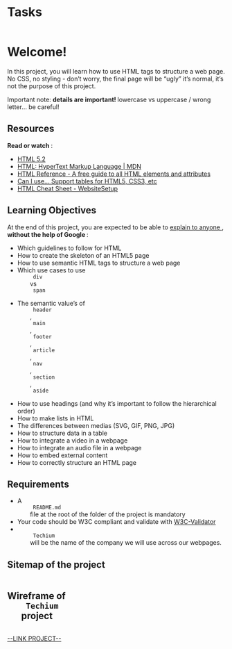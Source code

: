# Tasks

<html>
<div class="panel panel-default" id="project-description">
 <div class="panel-body">
  <p>
   <img alt="" loading="lazy" src="https://holbertonintranet.s3.amazonaws.com/uploads/medias/2019/12/5d9e347964a9cc0e3e24.jpg?X-Amz-Algorithm=AWS4-HMAC-SHA256&amp;X-Amz-Credential=AKIARDDGGGOU5BHMTQX4%2F20221031%2Fus-east-1%2Fs3%2Faws4_request&amp;X-Amz-Date=20221031T160057Z&amp;X-Amz-Expires=86400&amp;X-Amz-SignedHeaders=host&amp;X-Amz-Signature=eb1996a573c11e3bff86cdc76d804aa45d8d23ea1b86544e03fde5a0bd39e9fc" style=""/>
  </p>
  <h1>
   Welcome!
  </h1>
  <p>
   In this project, you will learn how to use HTML tags to structure a web page. 
No CSS, no styling - don’t worry, the final page will be “ugly” it’s normal, it’s not the purpose of this project.
  </p>
  <p>
   Important note:
   <strong>
    details are important!
   </strong>
   lowercase vs uppercase / wrong letter… be careful!
  </p>
  <h2>
   Resources
  </h2>
  <p>
   <strong>
    Read or watch
   </strong>
   :
  </p>
  <ul>
   <li>
    <a href="https://html.spec.whatwg.org/multipage/" target="_blank" title="HTML 5.2">
     HTML 5.2
    </a>
   </li>
   <li>
    <a href="https://developer.mozilla.org/en-US/docs/Web/HTML" target="_blank" title="HTML: HyperText Markup Language | MDN">
     HTML: HyperText Markup Language | MDN
    </a>
   </li>
   <li>
    <a href="https://htmlreference.io/" target="_blank" title="HTML Reference - A free guide to all HTML elements and attributes">
     HTML Reference - A free guide to all HTML elements and attributes
    </a>
   </li>
   <li>
    <a href="https://caniuse.com/" target="_blank" title="Can I use... Support tables for HTML5, CSS3, etc">
     Can I use… Support tables for HTML5, CSS3, etc
    </a>
   </li>
   <li>
    <a href="https://websitesetup.org/html5-cheat-sheet/" target="_blank" title="HTML Cheat Sheet - WebsiteSetup">
     HTML Cheat Sheet - WebsiteSetup
    </a>
   </li>
  </ul>
  <h2>
   Learning Objectives
  </h2>
  <p>
   At the end of this project, you are expected to be able to
   <a href="https://fs.blog/feynman-learning-technique/" target="_blank" title="explain to anyone">
    explain to anyone
   </a>
   ,
   <strong>
    without the help of Google
   </strong>
   :
  </p>
  <ul>
   <li>
    Which guidelines to follow for HTML
   </li>
   <li>
    How to create the skeleton of an HTML5 page
   </li>
   <li>
    How to use semantic HTML tags to structure a web page
   </li>
   <li>
    Which use cases to use
    <code>
     div
    </code>
    vs
    <code>
     span
    </code>
   </li>
   <li>
    The semantic value’s of
    <code>
     header
    </code>
    ,
    <code>
     main
    </code>
    ,
    <code>
     footer
    </code>
    ,
    <code>
     article
    </code>
    ,
    <code>
     nav
    </code>
    ,
    <code>
     section
    </code>
    ,
    <code>
     aside
    </code>
   </li>
   <li>
    How to use headings (and why it’s important to follow the hierarchical order)
   </li>
   <li>
    How to make lists in HTML
   </li>
   <li>
    The differences between medias (SVG, GIF, PNG, JPG)
   </li>
   <li>
    How to structure data in a table
   </li>
   <li>
    How to integrate a video in a webpage
   </li>
   <li>
    How to integrate an audio file in a webpage
   </li>
   <li>
    How to embed external content
   </li>
   <li>
    How to correctly structure an HTML page
   </li>
  </ul>
  <h2>
   Requirements
  </h2>
  <ul>
   <li>
    A
    <code>
     README.md
    </code>
    file at the root of the folder of the project is mandatory
   </li>
   <li>
    Your code should be W3C compliant and validate with
    <a href="https://github.com/holbertonschool/W3C-Validator" target="_blank" title="W3C-Validator">
     W3C-Validator
    </a>
   </li>
   <li>
    <code>
     Techium
    </code>
    will be the name of the company we will use across our webpages.
   </li>
  </ul>
  <h2>
   Sitemap of the project
  </h2>
  <p>
   <img alt="" loading="lazy" src="https://holbertonintranet.s3.amazonaws.com/uploads/medias/2020/4/4dec2ba9d84a0a55355b1c1e2de4c57854a2d35a.png?X-Amz-Algorithm=AWS4-HMAC-SHA256&amp;X-Amz-Credential=AKIARDDGGGOU5BHMTQX4%2F20221031%2Fus-east-1%2Fs3%2Faws4_request&amp;X-Amz-Date=20221031T160057Z&amp;X-Amz-Expires=86400&amp;X-Amz-SignedHeaders=host&amp;X-Amz-Signature=318c1522dc8a4244f3d2590e44047dd39e7b2160c72fc7da600be1a2041fa045" style=""/>
  </p>
  <h2>
   Wireframe of
   <code>
    Techium
   </code>
   project
  </h2>
  <p>
   <img alt="" loading="lazy" src="https://holbertonintranet.s3.amazonaws.com/uploads/medias/2020/4/3e4f9e2b3cb73d1768229e086f5da35337be5c6c.png?X-Amz-Algorithm=AWS4-HMAC-SHA256&amp;X-Amz-Credential=AKIARDDGGGOU5BHMTQX4%2F20221031%2Fus-east-1%2Fs3%2Faws4_request&amp;X-Amz-Date=20221031T160057Z&amp;X-Amz-Expires=86400&amp;X-Amz-SignedHeaders=host&amp;X-Amz-Signature=184be1b782a7878736639f270fb3b1aaad3315212169e6ff634ed405a20819cf" style=""/>
  </p>
 </div>
</div>

[--LINK PROJECT--](https://intranet.hbtn.io/projects/2138)
</html>